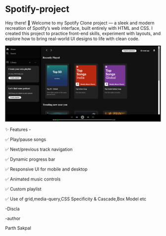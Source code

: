 # Spotify-project
Hey there! 👋  Welcome to my Spotify Clone project — a sleek and modern recreation of Spotify’s web interface, built entirely with HTML and CSS.  I created this project to practice front-end skills, experiment with layouts, and explore how to bring real-world UI designs to life with clean code.

![My Project](Photos/project.png)

✨ Features -

✅ Play/pause songs

✅ Next/previous track navigation

✅ Dynamic progress bar

✅ Responsive UI for mobile and desktop

✅ Animated music controls

✅ Custom playlist

✅ Use of grid,media-query,CSS Specificity & Cascade,Box Model etc

-Discla

-author

Parth Sakpal




